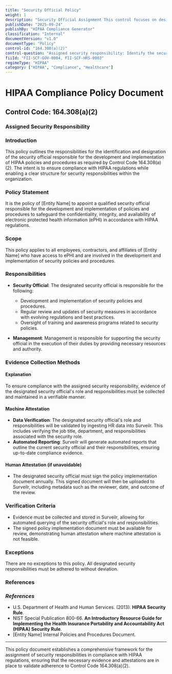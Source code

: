 ```yaml
---
title: "Security Official Policy"
weight: 1
description: "Security Official Assignment This control focuses on designating a specific individual within the organization who is responsible for overseeing the development and implementation of security policies and procedures as mandated by HIPAA. This security official ensures compliance with regulatory requirements and coordinates efforts to protect the confidentiality, integrity, and availability of protected health information (PHI)."
publishDate: "2025-09-24"
publishBy: "HIPAA Compliance Generator"
classification: "Internal"
documentVersion: "v1.0"
documentType: "Policy"
control-id: "164.308(a)(2)"
control-question: "Assigned security responsibility: Identify the security official who is responsible for the development and implementation of the policies and procedures required by this subpart for the entity."
fiiId: "FII-SCF-GOV-0004, FII-SCF-HRS-0003"
regimeType: "HIPAA"
category: ["HIPAA", "Compliance", "Healthcare"]
---
```


# HIPAA Compliance Policy Document  
## Control Code: 164.308(a)(2)  
### Assigned Security Responsibility

### **Introduction**  
This policy outlines the responsibilities for the identification and designation of the security official responsible for the development and implementation of HIPAA policies and procedures as required by Control Code 164.308(a)(2). The intent is to ensure compliance with HIPAA regulations while enabling a clear structure for security responsibilities within the organization.

### **Policy Statement**  
It is the policy of [Entity Name] to appoint a qualified security official responsible for the development and implementation of policies and procedures to safeguard the confidentiality, integrity, and availability of electronic protected health information (ePHI) in accordance with HIPAA regulations.

### **Scope**  
This policy applies to all employees, contractors, and affiliates of [Entity Name] who have access to ePHI and are involved in the development and implementation of security policies and procedures.

### **Responsibilities**  
- **Security Official**: The designated security official is responsible for the following:
  - Development and implementation of security policies and procedures.
  - Regular review and updates of security measures in accordance with evolving regulations and best practices.
  - Oversight of training and awareness programs related to security policies.

- **Management**: Management is responsible for supporting the security official in the execution of their duties by providing necessary resources and authority.

### **Evidence Collection Methods**  

#### **Explanation**  
To ensure compliance with the assigned security responsibility, evidence of the designated security official's role and responsibilities must be collected and maintained in a verifiable manner.

#### **Machine Attestation**  
- **Data Verification**: The designated security official's role and responsibilities will be validated by ingesting HR data into Surveilr. This includes verifying the job title, department, and responsibilities associated with the security role.
- **Automated Reporting**: Surveilr will generate automated reports that outline the current security official and their responsibilities, ensuring up-to-date compliance evidence.

#### **Human Attestation (if unavoidable)**  
- The designated security official must sign the policy implementation document annually. This signed document will then be uploaded to Surveilr, including metadata such as the reviewer, date, and outcome of the review.

### **Verification Criteria**  
- Evidence must be collected and stored in Surveilr, allowing for automated querying of the security official's role and responsibilities.
- The signed policy implementation document must be available for review, demonstrating human attestation where machine attestation is not feasible.

### **Exceptions**  
There are no exceptions to this policy. All designated security responsibilities must be adhered to without deviation.

### **References**  
### _References_  
- U.S. Department of Health and Human Services. (2013). **HIPAA Security Rule**.  
- NIST Special Publication 800-66. **An Introductory Resource Guide for Implementing the Health Insurance Portability and Accountability Act (HIPAA) Security Rule**.  
- [Entity Name] Internal Policies and Procedures Document.  

---

This policy document establishes a comprehensive framework for the assignment of security responsibilities in compliance with HIPAA regulations, ensuring that the necessary evidence and attestations are in place to validate adherence to Control Code 164.308(a)(2).